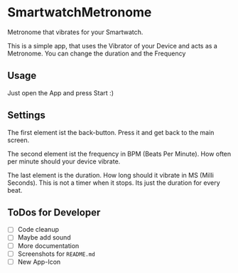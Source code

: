 # SmartwatchMetronome
Metronome that vibrates for your Smartwatch.

This is a simple app, that uses the Vibrator of your Device and acts as a Metronome. You can change the duration and the Frequency

## Usage
Just open the App and press Start :)

## Settings
The first element ist the back-button. Press it and get back to the main screen.

The second element ist the frequency in BPM (Beats Per Minute). How often per minute should your device vibrate.

The last element is the duration. How long should it vibrate in MS (Milli Seconds). This is not a timer when it stops. Its just the duration for every beat.

## ToDos for Developer

- [ ] Code cleanup
- [ ] Maybe add sound
- [ ] More documentation
- [ ] Screenshots for `README.md`
- [ ] New App-Icon
